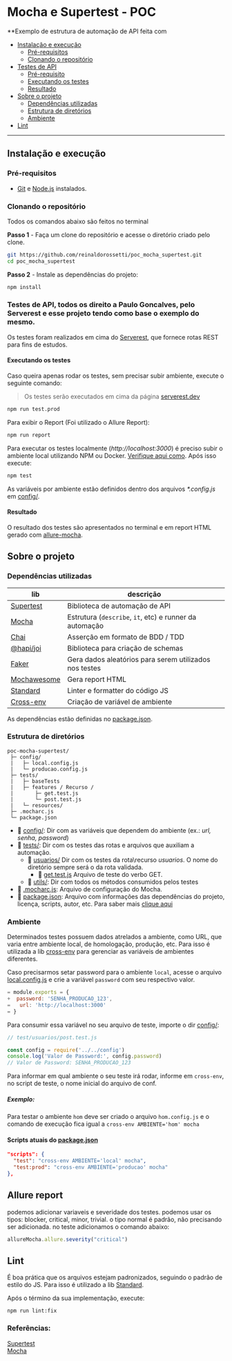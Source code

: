 # Mocha e Supertest - POC

**Exemplo de estrutura de automação de API feita com 

- [Instalação e execução](#instalação-e-execução)
  - [Pré-requisitos](#pré-requisitos)
  - [Clonando o repositório](#clonando-o-repositório)
- [Testes de API](#testes-de-api)
  - [Pré-requisito](#pré-requisito)
  - [Executando os testes](#executando-os-testes)
  - [Resultado](#resultado)
- [Sobre o projeto](#sobre-o-projeto)
  - [Dependências utilizadas](#dependências-utilizadas)
  - [Estrutura de diretórios](#estrutura-de-diretórios)
  - [Ambiente](#ambiente)
- [Lint](#lint)

---

## Instalação e execução

### Pré-requisitos

- [Git](https://git-scm.com/download/) e [Node.js](https://nodejs.org/en/download/) instalados.

### Clonando o repositório

Todos os comandos abaixo são feitos no terminal

**Passo 1** - Faça um clone do repositório e acesse o diretório criado pelo clone.

```sh
git https://github.com/reinaldorossetti/poc_mocha_supertest.git 
cd poc_mocha_supertest
```

**Passo 2** - Instale as dependências do projeto:

```sh
npm install
```

### Testes de API, todos os direito a Paulo Goncalves, pelo Serverest e esse projeto tendo como base o exemplo do mesmo.

Os testes foram realizados em cima do [Serverest](https://github.com/PauloGoncalvesBH/ServeRest), que fornece rotas REST para fins de estudos.

#### Executando os testes

Caso queira apenas rodar os testes, sem precisar subir ambiente, execute o seguinte comando:

> Os testes serão executados em cima da página [serverest.dev](http://serverest.dev/)

```sh
npm run test.prod
```
Para exibir o Report (Foi utilizado o Allure Report):
```sh
npm run report
```

Para executar os testes localmente (_http://localhost:3000_) é preciso subir o ambiente local utilizando NPM ou Docker. [Verifique aqui como](https://github.com/PauloGoncalvesBH/ServeRest#ambientes-dispon%C3%ADveis). Após isso execute:

```sh
npm test
```

As variáveis por ambiente estão definidos dentro dos arquivos _*.config.js_ em [config/](config).

#### Resultado

O resultado dos testes são apresentados no terminal e em report HTML gerado com [allure-mocha](https://www.npmjs.com/package/allure-mocha).


## Sobre o projeto

### Dependências utilizadas
| lib | descrição
| --- | ---
| [Supertest](https://www.npmjs.com/package/supertest) | Biblioteca de automação de API
| [Mocha](https://www.npmjs.com/package/mocha) | Estrutura (`describe`, `it`, etc) e runner da automação
| [Chai](https://www.npmjs.com/package/chai)| Asserção em formato de BDD / TDD
| [@hapi/joi](https://www.npmjs.com/package/@hapi/joi) | Biblioteca para criação de schemas
| [Faker](https://www.npmjs.com/package/faker)| Gera dados aleatórios para serem utilizados nos testes
| [Mochawesome](https://www.npmjs.com/package/mochawesome)| Gera report HTML
| [Standard](https://www.npmjs.com/package/standard)| Linter e formatter do código JS
| [Cross-env](https://www.npmjs.com/package/cross-env)| Criação de variável de ambiente

As dependências estão definidas no [package.json](./package.json).

### Estrutura de diretórios

```
poc-mocha-supertest/
 ├─ config/
 |   ├─ local.config.js
 |   └─ producao.config.js
 ├─ tests/
 |   ├─ baseTests
 |   ├─ features / Recurso /
 |       ├─ get.test.js
 |       └─ post.test.js
 |   └─ resources/
 ├─ .mocharc.js
 └─ package.json
```

- :file_folder: [config/](config): Dir com as variáveis que dependem do ambiente (ex.: _url, senha, password_)
- :file_folder: [tests/](tests): Dir com os testes das rotas e arquivos que auxiliam a automação.
  - :file_folder: [usuarios/](test/usuarios) Dir com os testes da rota\recurso _usuarios_. O nome do diretório sempre será o da rota validada.
    - :page_with_curl: [get.test.js](test/usuarios/get.test.js) Arquivo de teste do verbo GET.
  - :file_folder: [utils/](test/utils): Dir com todos os métodos consumidos pelos testes
- :page_with_curl: [.mocharc.js](.mocharc.js): Arquivo de configuração do Mocha.
- :page_with_curl: [package.json](package.json): Arquivo com informações das dependências do projeto, licença, scripts, autor, etc. Para saber mais [clique aqui](https://docs.npmjs.com/files/package.json)

### Ambiente

Determinados testes possuem dados atrelados a ambiente, como URL, que varia entre ambiente local, de homologação, produção, etc. Para isso é utilizada a lib [cross-env](https://www.npmjs.com/package/cross-env) para gerenciar as variáveis de ambientes diferentes.

Caso precisarmos setar password para o ambiente `local`, acesse o arquivo [local.config.js](config/local.config.js) e crie a variável `password` com seu respectivo valor.

``` js
= module.exports = {
+  password: 'SENHA_PRODUCAO_123',
=   url: 'http://localhost:3000'
= }
```

Para consumir essa variável no seu arquivo de teste, importe o dir [config/](config):
``` js
// test/usuarios/post.test.js

const config = require('../../config')
console.log('Valor de Password:', config.password)
// Valor de Password: SENHA_PRODUCAO_123
```

Para informar em qual ambiente o seu teste irá rodar, informe em `cross-env`, no script de teste, o nome inicial do arquivo de conf.

##### Exemplo:

Para testar o ambiente `hom` deve ser criado o arquivo `hom.config.js` e o comando de execução fica igual a `cross-env AMBIENTE='hom' mocha`

#### Scripts atuais do [package.json](package.json)

``` json
"scripts": {
  "test": "cross-env AMBIENTE='local' mocha",
  "test:prod": "cross-env AMBIENTE='producao' mocha"
},
```

## Allure report
podemos adicionar variaveis e severidade dos testes.
podemos usar os tipos: blocker, critical, minor, trivial.
o tipo normal é padrão, não precisando ser adicionada.
no teste adicionamos o comando abaixo:
````js
allureMocha.allure.severity("critical")
````

## Lint

É boa prática que os arquivos estejam padronizados, seguindo o padrão de estilo do JS.
Para isso é utilizado a lib [Standard](https://www.npmjs.com/package/standard).

Após o término da sua implementação, execute:

`npm run lint:fix`

### Referências:  
[Supertest](https://www.npmjs.com/package/supertest)  
[Mocha](https://www.npmjs.com/package/mocha)  